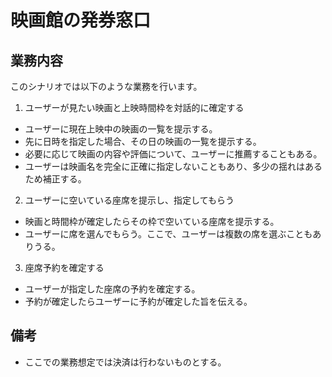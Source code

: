 # 映画館の発券窓口
## 業務内容
このシナリオでは以下のような業務を行います。
1. ユーザーが見たい映画と上映時間枠を対話的に確定する
- ユーザーに現在上映中の映画の一覧を提示する。
- 先に日時を指定した場合、その日の映画の一覧を提示する。
- 必要に応じて映画の内容や評価について、ユーザーに推薦することもある。
- ユーザーは映画名を完全に正確に指定しないこともあり、多少の揺れはあるため補正する。
2. ユーザーに空いている座席を提示し、指定してもらう
- 映画と時間枠が確定したらその枠で空いている座席を提示する。
- ユーザーに席を選んでもらう。ここで、ユーザーは複数の席を選ぶこともありうる。
3. 座席予約を確定する
- ユーザーが指定した座席の予約を確定する。
- 予約が確定したらユーザーに予約が確定した旨を伝える。

## 備考
- ここでの業務想定では決済は行わないものとする。